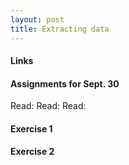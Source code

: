 ```yaml
---
layout: post
title: Extracting data
---
```



#### Links

#### Assignments for Sept. 30

Read:
Read: 
Read: 

#### Exercise 1

#### Exercise 2